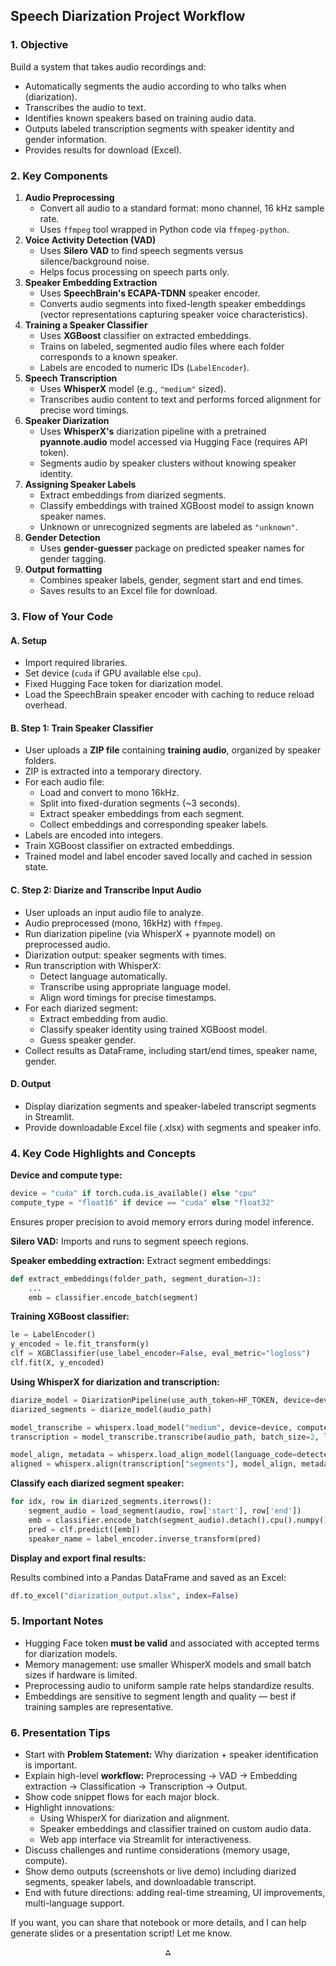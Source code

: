 ## **Speech Diarization Project Workflow**

### **1. Objective**

Build a system that takes audio recordings and:

- Automatically segments the audio according to who talks when (diarization).
- Transcribes the audio to text.
- Identifies known speakers based on training audio data.
- Outputs labeled transcription segments with speaker identity and gender information.
- Provides results for download (Excel).


### **2. Key Components**

1. **Audio Preprocessing**
    - Convert all audio to a standard format: mono channel, 16 kHz sample rate.
    - Uses `ffmpeg` tool wrapped in Python code via `ffmpeg-python`.
2. **Voice Activity Detection (VAD)**
    - Uses **Silero VAD** to find speech segments versus silence/background noise.
    - Helps focus processing on speech parts only.
3. **Speaker Embedding Extraction**
    - Uses **SpeechBrain's ECAPA-TDNN** speaker encoder.
    - Converts audio segments into fixed-length speaker embeddings (vector representations capturing speaker voice characteristics).
4. **Training a Speaker Classifier**
    - Uses **XGBoost** classifier on extracted embeddings.
    - Trains on labeled, segmented audio files where each folder corresponds to a known speaker.
    - Labels are encoded to numeric IDs (`LabelEncoder`).
5. **Speech Transcription**
    - Uses **WhisperX** model (e.g., `"medium"` sized).
    - Transcribes audio content to text and performs forced alignment for precise word timings.
6. **Speaker Diarization**
    - Uses **WhisperX's** diarization pipeline with a pretrained **pyannote.audio** model accessed via Hugging Face (requires API token).
    - Segments audio by speaker clusters without knowing speaker identity.
7. **Assigning Speaker Labels**
    - Extract embeddings from diarized segments.
    - Classify embeddings with trained XGBoost model to assign known speaker names.
    - Unknown or unrecognized segments are labeled as `"unknown"`.
8. **Gender Detection**
    - Uses **gender-guesser** package on predicted speaker names for gender tagging.
9. **Output formatting**
    - Combines speaker labels, gender, segment start and end times.
    - Saves results to an Excel file for download.

### **3. Flow of Your Code**

#### **A. Setup**

- Import required libraries.
- Set device (`cuda` if GPU available else `cpu`).
- Fixed Hugging Face token for diarization model.
- Load the SpeechBrain speaker encoder with caching to reduce reload overhead.


#### **B. Step 1: Train Speaker Classifier**

- User uploads a **ZIP file** containing **training audio**, organized by speaker folders.
- ZIP is extracted into a temporary directory.
- For each audio file:
    - Load and convert to mono 16kHz.
    - Split into fixed-duration segments (~3 seconds).
    - Extract speaker embeddings from each segment.
    - Collect embeddings and corresponding speaker labels.
- Labels are encoded into integers.
- Train XGBoost classifier on extracted embeddings.
- Trained model and label encoder saved locally and cached in session state.


#### **C. Step 2: Diarize and Transcribe Input Audio**

- User uploads an input audio file to analyze.
- Audio preprocessed (mono, 16kHz) with `ffmpeg`.
- Run diarization pipeline (via WhisperX + pyannote model) on preprocessed audio.
- Diarization output: speaker segments with times.
- Run transcription with WhisperX:
    - Detect language automatically.
    - Transcribe using appropriate language model.
    - Align word timings for precise timestamps.
- For each diarized segment:
    - Extract embedding from audio.
    - Classify speaker identity using trained XGBoost model.
    - Guess speaker gender.
- Collect results as DataFrame, including start/end times, speaker name, gender.


#### **D. Output**

- Display diarization segments and speaker-labeled transcript segments in Streamlit.
- Provide downloadable Excel file (.xlsx) with segments and speaker info.


### **4. Key Code Highlights and Concepts**

**Device and compute type:**

```python
device = "cuda" if torch.cuda.is_available() else "cpu"
compute_type = "float16" if device == "cuda" else "float32"
```

Ensures proper precision to avoid memory errors during model inference.

**Silero VAD:**
Imports and runs to segment speech regions.

**Speaker embedding extraction:**
Extract segment embeddings:

```python
def extract_embeddings(folder_path, segment_duration=3):
    ...
    emb = classifier.encode_batch(segment)
```

**Training XGBoost classifier:**

```python
le = LabelEncoder()
y_encoded = le.fit_transform(y)
clf = XGBClassifier(use_label_encoder=False, eval_metric="logloss")
clf.fit(X, y_encoded)
```

**Using WhisperX for diarization and transcription:**

```python
diarize_model = DiarizationPipeline(use_auth_token=HF_TOKEN, device=device)
diarized_segments = diarize_model(audio_path)

model_transcribe = whisperx.load_model("medium", device=device, compute_type=compute_type)
transcription = model_transcribe.transcribe(audio_path, batch_size=2, language=detected_lang)

model_align, metadata = whisperx.load_align_model(language_code=detected_lang, device=device)
aligned = whisperx.align(transcription["segments"], model_align, metadata, audio_path, device)
```

**Classify each diarized segment speaker:**

```python
for idx, row in diarized_segments.iterrows():
    segment_audio = load_segment(audio, row['start'], row['end'])
    emb = classifier.encode_batch(segment_audio).detach().cpu().numpy()
    pred = clf.predict([emb])
    speaker_name = label_encoder.inverse_transform(pred)
```

**Display and export final results:**

Results combined into a Pandas DataFrame and saved as an Excel:

```python
df.to_excel("diarization_output.xlsx", index=False)
```


### **5. Important Notes**

- Hugging Face token **must be valid** and associated with accepted terms for diarization models.
- Memory management: use smaller WhisperX models and small batch sizes if hardware is limited.
- Preprocessing audio to uniform sample rate helps standardize results.
- Embeddings are sensitive to segment length and quality — best if training samples are representative.


### **6. Presentation Tips**

- Start with **Problem Statement:** Why diarization + speaker identification is important.
- Explain high-level **workflow:** Preprocessing → VAD → Embedding extraction → Classification → Transcription → Output.
- Show code snippet flows for each major block.
- Highlight innovations:
    - Using WhisperX for diarization and alignment.
    - Speaker embeddings and classifier trained on custom audio data.
    - Web app interface via Streamlit for interactiveness.
- Discuss challenges and runtime considerations (memory usage, compute).
- Show demo outputs (screenshots or live demo) including diarized segments, speaker labels, and downloadable transcript.
- End with future directions: adding real-time streaming, UI improvements, multi-language support.

If you want, you can share that notebook or more details, and I can help generate slides or a presentation script! Let me know.

<div style="text-align: center">⁂</div>

[^1]: SpeechDiarization.ipynb

